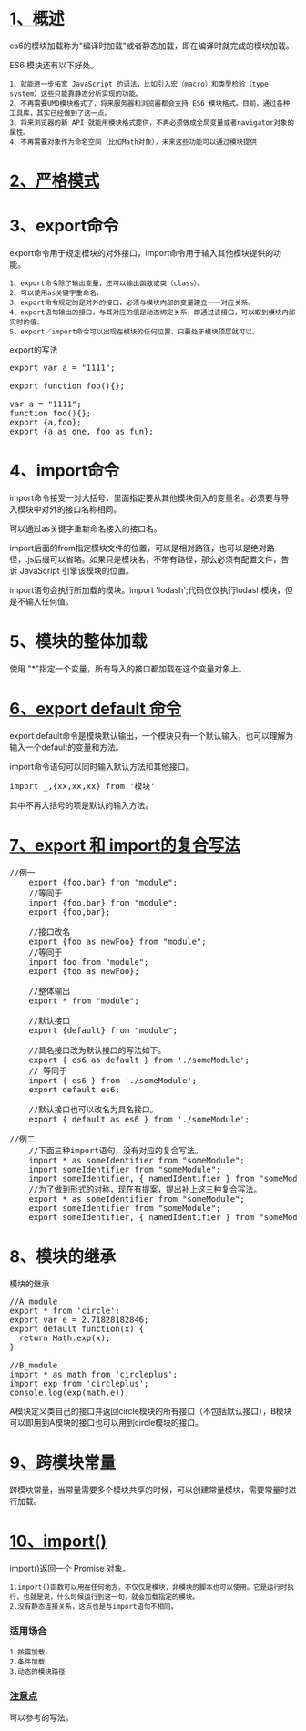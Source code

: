 # [1、概述](http://es6.ruanyifeng.com/#docs/module#%E6%A6%82%E8%BF%B0) #
es6的模块加载称为"编译时加载"或者静态加载，即在编译时就完成的模块加载。

ES6 模块还有以下好处。

    1、就能进一步拓宽 JavaScript 的语法，比如引入宏（macro）和类型检验（type system）这些只能靠静态分析实现的功能。
    2、不再需要UMD模块格式了，将来服务器和浏览器都会支持 ES6 模块格式。目前，通过各种工具库，其实已经做到了这一点。
    3、将来浏览器的新 API 就能用模块格式提供，不再必须做成全局变量或者navigator对象的属性。
    4、不再需要对象作为命名空间（比如Math对象），未来这些功能可以通过模块提供
# [2、严格模式](http://es6.ruanyifeng.com/#docs/module#%E4%B8%A5%E6%A0%BC%E6%A8%A1%E5%BC%8F) #
# 3、export命令 #
export命令用于规定模块的对外接口，import命令用于输入其他模块提供的功能。

    1、export命令除了输出变量，还可以输出函数或类（class）。
    2、可以使用as关键字重命名。
    3、export命令规定的是对外的接口，必须与模块内部的变量建立一一对应关系。
    4、export语句输出的接口，与其对应的值是动态绑定关系，即通过该接口，可以取到模块内部实时的值。
    5、export／import命令可以出现在模块的任何位置，只要处于模块顶层就可以。
export的写法
<pre>
export var a = "1111";

export function foo(){};

var a = "1111";
function foo(){};
export {a,foo};
export {a as one, foo as fun};
</pre>
# 4、import命令 #
import命令接受一对大括号，里面指定要从其他模块倒入的变量名。必须要与导入模块中对外的接口名称相同。

可以通过as关键字重新命名接入的接口名。

import后面的from指定模块文件的位置，可以是相对路径，也可以是绝对路径，.js后缀可以省略。如果只是模块名，不带有路径，那么必须有配置文件，告诉 JavaScript 引擎该模块的位置。

import语句会执行所加载的模块。import 'lodash';代码仅仅执行lodash模块，但是不输入任何值。
# 5、模块的整体加载 #
使用 "*"指定一个变量，所有导入的接口都加载在这个变量对象上。
# [6、export default 命令](http://es6.ruanyifeng.com/#docs/module#export-default-%E5%91%BD%E4%BB%A4) # 
export default命令是模块默认输出，一个模块只有一个默认输入，也可以理解为输入一个default的变量和方法。

import命令语句可以同时输入默认方法和其他接口。
<pre>
import _,{xx,xx,xx} from '模块'
</pre>
其中不再大括号的项是默认的输入方法。
# [7、export 和 import的复合写法](http://es6.ruanyifeng.com/#docs/module#export-%E4%B8%8E-import-%E7%9A%84%E5%A4%8D%E5%90%88%E5%86%99%E6%B3%95) #
<pre>
//例一
    export {foo,bar} from "module";
    //等同于
    import {foo,bar} from "module";
    export {foo,bar};
    
    //接口改名
    export {foo as newFoo} from "module";
    //等同于
    import foo from "module";
    export {foo as newFoo};
    
    //整体输出
    export * from "module";
    
    //默认接口
    export {default} from "module";
    
    //具名接口改为默认接口的写法如下。
    export { es6 as default } from './someModule';
    // 等同于
    import { es6 } from './someModule';
    export default es6;

    //默认接口也可以改名为具名接口。
    export { default as es6 } from './someModule';
    
//例二
    //下面三种import语句，没有对应的复合写法。
    import * as someIdentifier from "someModule";
    import someIdentifier from "someModule";
    import someIdentifier, { namedIdentifier } from "someModule";
    //为了做到形式的对称，现在有提案，提出补上这三种复合写法。
    export * as someIdentifier from "someModule";
    export someIdentifier from "someModule";
    export someIdentifier, { namedIdentifier } from "someModule";
</pre>
# 8、模块的继承 #
模块的继承
<pre>
//A_module
export * from 'circle';
export var e = 2.71828182846;
export default function(x) {
  return Math.exp(x);
}

//B_module
import * as math from 'circleplus';
import exp from 'circleplus';
console.log(exp(math.e));
</pre>
A模块定义类自己的接口并返回circle模块的所有接口（不包括默认接口），B模块可以即用到A模块的接口也可以用到circle模块的接口。
# [9、跨模块常量](http://es6.ruanyifeng.com/#docs/module#%E8%B7%A8%E6%A8%A1%E5%9D%97%E5%B8%B8%E9%87%8F) #
跨模块常量，当常量需要多个模块共享的时候，可以创建常量模块，需要常量时进行加载。
# [10、import()](http://es6.ruanyifeng.com/#docs/module#import) #
import()返回一个 Promise 对象。

    1.import()函数可以用在任何地方，不仅仅是模块，非模块的脚本也可以使用。它是运行时执行，也就是说，什么时候运行到这一句，就会加载指定的模块。
    2.没有静态连接关系，这点也是与import语句不相同。
    
### 适用场合 ###
    1.按需加载。
    2.条件加载
    3.动态的模块路径
### [注意点](http://es6.ruanyifeng.com/#docs/module#%E6%B3%A8%E6%84%8F%E7%82%B9) ###
可以参考的写法。

    

